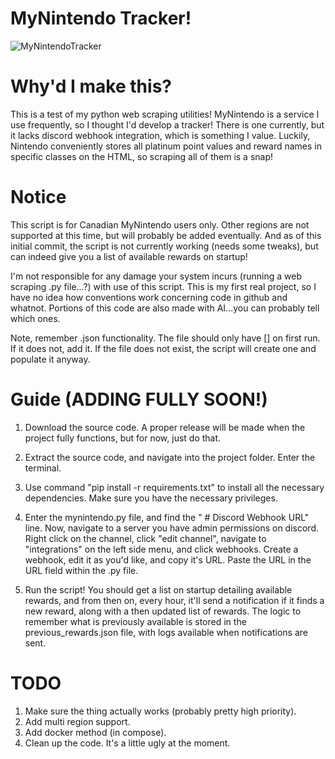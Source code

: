 # MyNintendo Tracker!
![MyNintendoTracker](https://github.com/Ryely-Squires/My-Nintendo-Tracker/assets/95175586/02def791-a64f-4559-bc05-6db5c25aa13f)
# Why'd I make this?

This is a test of my python web scraping utilities! MyNintendo is a service I use frequently, so I thought I'd develop a tracker! There is one currently,
but it lacks discord webhook integration, which is something I value.
Luckily, Nintendo conveniently stores all platinum point values and reward names in specific classes on the HTML, so scraping all of them is a snap!

# Notice

This script is for Canadian MyNintendo users only. Other regions are not supported at this time, but will probably be added eventually. And as of this initial commit, the script is not currently working (needs some tweaks),
but can indeed give you a list of available rewards on startup!

I'm not responsible for any damage your system incurs (running a web scraping .py file...?) with use of this script. This is my first real project, so I have no idea how conventions work concerning code in github and whatnot.
Portions of this code are also made with AI...you can probably tell which ones.  

Note, remember .json functionality. The file should only have [] on first run. If it does not, add it. If the file does not exist, the script will create one and populate it anyway.

# Guide (ADDING FULLY SOON!)
1. Download the source code. A proper release will be made when the project fully functions, but for now, just do that.

2. Extract the source code, and navigate into the project folder. Enter the terminal.

3. Use command "pip install -r requirements.txt" to install all the necessary dependencies. Make sure you have the necessary privileges.

4. Enter the mynintendo.py file, and find the " # Discord Webhook URL" line. Now, navigate to a server you have admin permissions on discord. Right click on the channel,
click "edit channel", navigate to "integrations" on the left side menu, and click webhooks. Create a webhook, edit it as you'd like, and copy it's URL.
Paste the URL in the URL field within the .py file.

5. Run the script! You should get a list on startup detailing available rewards, and from then on, every hour, it'll send a notification if it finds a new reward, along with a then updated list of rewards.
The logic to remember what is previously available is stored in the previous_rewards.json file, with logs available when notifications are sent.

# TODO 

1. Make sure the thing actually works (probably pretty high priority).
2. Add multi region support.
3. Add docker method (in compose).
4. Clean up the code. It's a little ugly at the moment.
